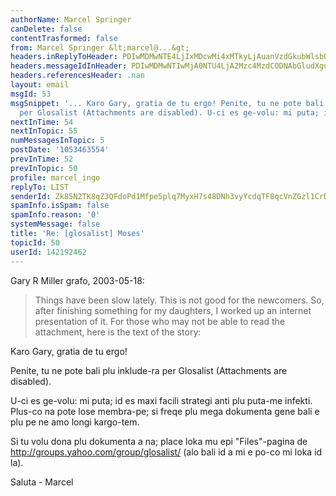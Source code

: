 ```yaml
---
authorName: Marcel Springer
canDelete: false
contentTrasformed: false
from: Marcel Springer &lt;marcel@...&gt;
headers.inReplyToHeader: PDIwMDMwNTE4LjIxMDcwMi4xMTkyLjAuanVzdGkubWlsbGVyQGp1bm8uY29tPg==
headers.messageIdInHeader: PDIwMDMwNTIwMjA0NTU4LjA2Mzc4MzdCODNAbGludXgubG9jYWw+
headers.referencesHeader: .nan
layout: email
msgId: 53
msgSnippet: '... Karo Gary, gratia de tu ergo! Penite, tu ne pote bali plu inklude-ra
  per Glosalist (Attachments are disabled). U-ci es ge-volu: mi puta; id es maxi facili'
nextInTime: 54
nextInTopic: 55
numMessagesInTopic: 5
postDate: '1053463554'
prevInTime: 52
prevInTopic: 50
profile: marcel_ingo
replyTo: LIST
senderId: Zk85N2TK8qZ3QFdoPd1Mfpe5plq7MyxH7s48DNh3vyYcdqTF8qcVnZGzl1CrDk4OY15PuqSWdTKaNCW4UmxcYuZM3aWb2HDrNKe2kg
spamInfo.isSpam: false
spamInfo.reason: '0'
systemMessage: false
title: 'Re: [glosalist] Moses'
topicId: 50
userId: 142192462
---
```



Gary R Miller grafo, 2003-05-18:
> Things have been slow lately.  This is not good for the newcomers.  So,
> after finishing something for my daughters, I worked up an internet
> presentation of it.  For those who may not be able to read the
> attachment, here is the text of the story:

Karo Gary, gratia de tu ergo! 

Penite, tu ne pote bali plu inklude-ra per Glosalist (Attachments are 
disabled). 

U-ci es ge-volu: mi puta; id es maxi facili strategi anti plu puta-me 
infekti.  Plus-co na pote lose membra-pe; si freqe plu mega dokumenta 
gene bali e plu pe ne amo longi kargo-tem. 

Si tu volu dona plu dokumenta a na; place loka mu epi "Files"-pagina de 
http://groups.yahoo.com/group/glosalist/ (alo bali id a mi e po-co mi 
loka id la). 

Saluta - Marcel


